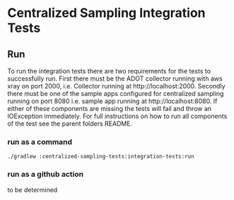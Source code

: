 # Centralized Sampling Integration Tests

## Run
To run the integration tests there are two requirements for the tests
to successfully run. First there must be the ADOT collector running with 
aws xray on port 2000, i.e. Collector running at http://localhost:2000. Secondly
there must be one of the sample apps configured for centralized sampling
running on port 8080 i.e. sample app running at http://localhost:8080. If either
of these components are missing the tests will fail and throw an IOException
immediately. For full instructions on how to run all components of the test 
see the parent folders README.

### run as a command
```shell
./gradlew :centralized-sampling-tests:integration-tests:run
```

### run as a github action 
to be determined

